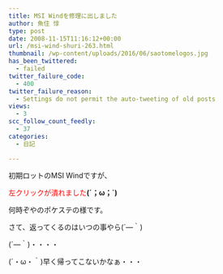 ```yaml
---
title: MSI Windを修理に出しました
author: 魚住 惇
type: post
date: 2008-11-15T11:16:12+00:00
url: /msi-wind-shuri-263.html
thumbnail: /wp-content/uploads/2016/06/saotomelogos.jpg
has_been_twittered:
  - failed
twitter_failure_code:
  - 400
twitter_failure_reason:
  - Settings do not permit the auto-tweeting of old posts
views:
  - 3
scc_follow_count_feedly:
  - 37
categories:
  - 日記

---
```

初期ロットのMSI Windですが、

<span style="color: red;">左クリックが潰れました</span>**(´；ω；\`)**

何時ぞやのポケステの様です。

さて、返ってくるのはいつの事やら(´―｀)

(´―｀)・・・・

(´・ω・｀)早く帰ってこないかなぁ・・・